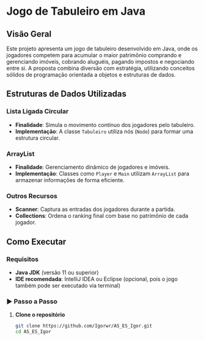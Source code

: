 #  Jogo de Tabuleiro em Java

##  Visão Geral
Este projeto apresenta um jogo de tabuleiro desenvolvido em Java, onde os jogadores competem para acumular o maior patrimônio comprando e gerenciando imóveis, cobrando aluguéis, pagando impostos e negociando entre si. A proposta combina diversão com estratégia, utilizando conceitos sólidos de programação orientada a objetos e estruturas de dados.

##  Estruturas de Dados Utilizadas

###  Lista Ligada Circular
- **Finalidade**: Simula o movimento contínuo dos jogadores pelo tabuleiro.
- **Implementação**: A classe `Tabuleiro` utiliza nós (`Node`) para formar uma estrutura circular.

###  ArrayList
- **Finalidade**: Gerenciamento dinâmico de jogadores e imóveis.
- **Implementação**: Classes como `Player` e `Main` utilizam `ArrayList` para armazenar informações de forma eficiente.

###  Outros Recursos
- **Scanner**: Captura as entradas dos jogadores durante a partida.
- **Collections**: Ordena o ranking final com base no patrimônio de cada jogador.

##  Como Executar

###  Requisitos
- **Java JDK** (versão 11 ou superior)
- **IDE recomendada**: IntelliJ IDEA ou Eclipse (opcional, pois o jogo também pode ser executado via terminal)

### ▶ Passo a Passo
1. **Clone o repositório**
   ```bash
   git clone https://github.com/Igorwr/AS_ES_Igor.git
   cd AS_ES_Igor

